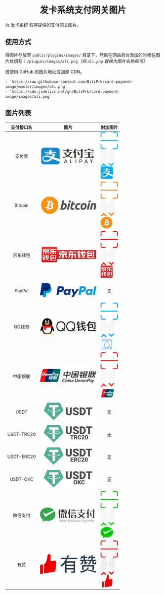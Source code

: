 <h1 align="center">发卡系统支付网关图片</h1>

为 [发卡系统](https://github.com/Tai7sy/card-system) 程序提供的支付网关图片。


## 使用方式

  将图片存放至 `public/plugins/images/` 目录下，然后在网站后台添加的时候在图片处填写：`/plugins/images/ali.png`_（将 `ali.png` 替换为图片名称即可）_

  或使用 GitHub 的图片地址或回源 CDN。

    - `https://raw.githubusercontent.com/BiliPrk/card-payment-image/master/images/ali.png`
    - `https://cdn.jsdelivr.net/gh/BiliPrk/card-payment-image/images/ali.png`


## 图片列表

  | 支付接口名 | 图片 | 附加图片 |
  | :---: | :---: | :---: |
  | 支付宝 | ![ali.png](https://raw.githubusercontent.com/BiliPrk/card-payment-image/master/images/ali.png) | ![ali_qr.png](https://raw.githubusercontent.com/BiliPrk/card-payment-image/master/images/ali_qr.png) |
  | Bitcoin | ![btc.png](https://raw.githubusercontent.com/BiliPrk/card-payment-image/master/images/btc.png) | ![btc_qr.png](https://raw.githubusercontent.com/BiliPrk/card-payment-image/master/images/btc_qr.png) |
  | 京东钱包 | ![jd.png](https://raw.githubusercontent.com/BiliPrk/card-payment-image/master/images/jd.png) | ![jd_qr.png](https://raw.githubusercontent.com/BiliPrk/card-payment-image/master/images/jd_qr.png) |
  | PayPal | ![paypal.png](https://raw.githubusercontent.com/BiliPrk/card-payment-image/master/images/paypal.png) | 无 |
  | QQ钱包 | ![qq.png](https://raw.githubusercontent.com/BiliPrk/card-payment-image/master/images/qq.png) | ![qq_qr.png](https://raw.githubusercontent.com/BiliPrk/card-payment-image/master/images/qq_qr.png) |
  | 中国银联 | ![unionpay.png](https://raw.githubusercontent.com/BiliPrk/card-payment-image/master/images/unionpay.png) | ![unionpay_qr.png](https://raw.githubusercontent.com/BiliPrk/card-payment-image/master/images/unionpay_qr.png) |
  | USDT | ![usdt.png](https://raw.githubusercontent.com/BiliPrk/card-payment-image/master/images/usdt.png) | 无 |
  | USDT-TRC20 | ![usdt-trc20.png](https://raw.githubusercontent.com/BiliPrk/card-payment-image/master/images/usdt-trc20.png) | 无 |
  | USDT-ERC20 | ![usdt-erc20.png](https://raw.githubusercontent.com/BiliPrk/card-payment-image/master/images/usdt-erc20.png) | 无 |
  | USDT-OKC | ![usdt-okc.png](https://raw.githubusercontent.com/BiliPrk/card-payment-image/master/images/usdt-okc.png) | 无 |
  | 微信支付 | ![wx.png](https://raw.githubusercontent.com/BiliPrk/card-payment-image/master/images/wx.png) | ![wx_qr.png](https://raw.githubusercontent.com/BiliPrk/card-payment-image/master/images/wx_qr.png) |
  | 有赞 | ![youzan.png](https://raw.githubusercontent.com/BiliPrk/card-payment-image/master/images/youzan.png) | ![youzan_qr.png](https://raw.githubusercontent.com/BiliPrk/card-payment-image/master/images/youzan_qr.png) |
